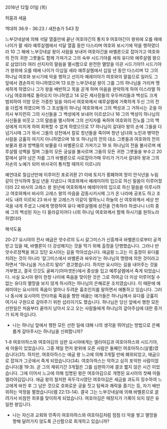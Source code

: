 2016년 12월 01일 (목)

허뭄과 세움



역대하 36:9 - 36:23 / 새찬송가 543 장


느부갓네살에 의해 석달 열흘만에 끝난 여호야긴의 통치
9 여호야긴이 왕위에 오를 때에 나이가 팔 세라 예루살렘에서 석달 열흘 동안 다스리며 여호와 보시기에 악을 행하였더라 10 그 해에 느부갓네살 왕이 사람을 보내어 여호야긴을 바벨론으로 잡아가고 여호와의 전의 귀한 그릇들도 함께 가져가고 그의 숙부 시드기야를 세워 유다와 예루살렘 왕으로 삼았더라 여러 선지자의 말씀을 멸시함으로 완전한 멸망을 이끈 시드기야11 시드기야가 왕위에 오를 때에 나이가 이십일 세라 예루살렘에서 십일 년 동안 다스리며 12 그의 하나님 여호와 보시기에 악을 행하고 선지자 예레미야가 여호와의 말씀으로 일러도 그 앞에서 겸손하지 아니하였으며 13 또한 느부갓네살 왕이 그를 그의 하나님을 가리켜 맹세하게 하였으나 그가 왕을 배반하고 목을 곧게 하며 마음을 완악하게 하여 이스라엘 하나님 여호와께로 돌아오지 아니하였고 14 모든 제사장들의 우두머리들과 백성도 크게 범죄하여 이방 모든 가증한 일을 따라서 여호와께서 예루살렘에 거룩하게 두신 그의 전을 더럽게 하였으며 15 그 조상들의 하나님 여호와께서 그의 백성과 그 거하시는 곳을 아끼사 부지런히 그의 사신들을 그 백성에게 보내어 이르셨으나 16 그의 백성이 하나님의 사신들을 비웃고 그의 말씀을 멸시하며 그의 선지자를 욕하여 여호와의 진노를 그의 백성에게 미치게 하여 회복할 수 없게 하였으므로 17 하나님이 갈대아 왕의 손에 그들을 다 넘기시매 그가 와서 그들의 성전에서 칼로 청년들을 죽이며 청년 남녀와 노인과 병약한 사람을 긍휼히 여기지 아니하였으며 18 또 하나님의 전의 대소 그릇들과 여호와의 전의 보물과 왕과 방백들의 보물을 다 바벨론으로 가져가고 19 또 하나님의 전을 불사르며 예루살렘 성벽을 헐며 그들의 모든 궁실을 불사르며 그들의 모든 귀한 그릇들을 부수고 20 칼에서 살아 남은 자를 그가 바벨론으로 사로잡아가매 무리가 거기서 갈대아 왕과 그의 자손의 노예가 되어 바사국이 통치할 때까지 이르니라

예언대로 칠십년만에 이루어진 포로귀환
21 이에 토지가 황폐하여 땅이 안식년을 누림 같이 안식하여 칠십 년을 지냈으니 여호와께서 예레미야의 입으로 하신 말씀이 이루어졌더라 22 바사의 고레스 왕 원년에 여호와께서 예레미야의 입으로 하신 말씀을 이루시려고 여호와께서 바사의 고레스 왕의 마음을 감동시키시매 그가 온 나라에 공포도 하고 조서도 내려 이르되 23 바사 왕 고레스가 이같이 말하노니 하늘의 신 여호와께서 세상 만국을 내게 주셨고 나에게 명령하여 유다 예루살렘에 성전을 건축하라 하셨나니 너희 중에 그의 백성된 자는 다 올라갈지어다 너희 하나님 여호와께서 함께 하시기를 원하노라 하였더라

해석도움





20-27 요시야의 전사 
애굽은 앗수르의 도시 갈그미스가 신흥제국 바벨론으로부터 공격받고 있을 때, 바벨론이 더 강성해지는 것을 막기 위해 출정을 단행했습니다. 그러나 반앗수르정책을 펴고 있던 요시야는 길을 막아섰습니다. 애굽왕 느고는 이 출정이 유다를 치려는 것이 아니라 ‘갈그미스에서 바벨론과 싸우라’는 하나님의 명령에 의한 것이라고 하면서  “하나님을 거스르지 말라” 경고했습니다. 하지만 요시야는 길을 내어주는 것을 거부했고, 결국 므깃도 골짜기(아마겟돈)에서 중상을 입고 예루살렘에서 죽게 되었습니다. 사실 요시야 왕이 한창 나이에 죽음을 맞이한 것은 그로 하여금 더 이상 미루어질 수 없는 유다의 멸망을 보지 않게 하시려는 하나님의 은혜로운 조치였습니다. 이 때문에 예레미야는 요시야의 죽음이 얼마나 두려운 흉조인지를 말하면서 애통하고 있습니다. 그러나 동시에 요시야의 안타까움 죽음을 향한 애끓는 애가들은 하나님께서 유다를 긍휼히 여기사 구원으로 갚아주기 위한 섭리이기도 했습니다. 하나님은 당신 앞에서 행한 모든 선한일은 처음부터 끝까지 남아서 오고 오는 사람들에게 하나님의 갚아주심에 대한 증거가 되게 하십니다.   
* 나는 하나님 앞에서 행한 모든 선한 일에 대해 나의 생각을 뛰어넘는 방법으로 은혜롭게 갚아주시는 하나님을 신뢰합니까? 

1-8 여호아하스와 여호야김의 심판 
요시야에게는 엘리야김과 여호아하스와 시드기야, 세 아들이 있었습니다. 그중 제일 먼저 왕위에 오른 사람은 둘째인 여호아하스(살룸)였습니다(31). 하지만, 여호아하스는 애굽 왕 느고에 의해 3개월 만에 폐위되었고, 애굽으로 잡혀가 그곳에서 죽게 되었습니다(34). 여호아하스는 악하고 심히 포악한 사람이었습니다(겔 19:3). 곧 그의 재위기간 3개월은 그를 심판하기에 결코 짧지 않은 시간 이었습니다. 그에 이어서 느고에 의해 임명된 왕은 여호야김으로 개명된 요시아의 첫째 아들 엘리야김입니다. 애굽 왕의 철저한 꼭두각시였던 여호야김은 세금을 과도히 징수하여 느고에게 바친 후 그 남은 것으로 호화로운 궁을 짓고 탐욕과 쾌락을 즐기는 등, 자기 배만 위하는 악정을 펼쳤습니다(렘 22:13-14).  결국 그는 느부갓네살에 의해 바벨론으로 끌려가서 비참한 최후를 맞이하게 되었습니다. 여호야김은 매장지가 기록이 되지 않은 유일한 왕입니다. 
* 나는 자신과 교회와 민족이 여호아하스와 여호야김처럼 점점 더 악을 쌓고 멸망을 향해 달려가지 않도록 근신함으로 회개하고 있습니까?